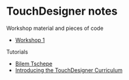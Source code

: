 # TouchDesigner notes

Workshop material and pieces of code

- [Workshop 1](https://www.facebook.com/events/380953593495462)

Tutorials

- [Bilem Tschepe](https://www.youtube.com/channel/UCONptu0J1PCrW9YfBtSdqjA)
- [Introducing the TouchDesigner Curriculum](https://derivative.ca/community-post/introducing-touchdesigner-curriculum/67560)
